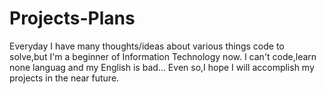 # Projects-Plans
Everyday I have many thoughts/ideas about various things code to solve,but I'm a beginner of Information Technology now.
I can't code,learn none languag and my English is bad...
Even so,I hope I will accomplish my projects in the near future.
